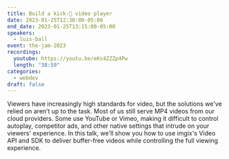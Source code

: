 ```yaml
---
title: Build a kick-🍑 video player
date: 2023-01-25T12:30:00-05:00
end_date: 2023-01-25T13:15:00-05:00
speakers:
  - luis-ball
event: the-jam-2023
recordings:
  youtube: https://youtu.be/eKs4ZZZp4Pw
  length: "38:59"
categories:
  - webdev
draft: false
---
```


Viewers have increasingly high standards for video, but the solutions we've relied on aren’t up to the task. Most of us still serve MP4 videos from our cloud providers. Some use YouTube or Vimeo, making it difficult to control autoplay, competitor ads, and other native settings that intrude on your viewers' experience. In this talk, we'll show you how to use imgix's Video API and SDK to deliver buffer-free videos while controlling the full viewing experience.
